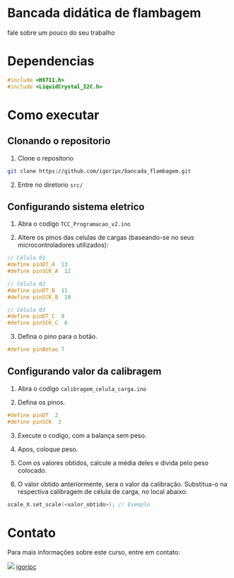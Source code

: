 # Bancada didática de flambagem

fale sobre um pouco do seu trabalho


# Dependencias

```c++
#include <HX711.h>
#include <LiquidCrystal_I2C.h>
```


# Como executar

## Clonando o repositorio
1. Clone o repositorio

```bash
git clone https://github.com/igoripc/bancada_flambagem.git
```

2. Entre no diretorio `src/`

## Configurando sistema eletrico

1. Abra o codigo `TCC_Programacao_v2.ino`

2. Altere os pinos das celulas de cargas (baseando-se no seus microcontroladores utilizados):

```c++
// Célula 01
#define pinDT_A  13
#define pinSCK_A  12

// Célula 02
#define pinDT_B  11
#define pinSCK_B  10

// Célula 03
#define pinDT_C  9
#define pinSCK_C  8
```

3. Defina o pino para o botão.
 ```c++
 #define pinBotao 7
 ```

## Configurando valor da calibragem

1. Abra o codigo  `calibragem_celula_carga.ino`

2. Defina os pinos.

```c++
#define pinDT  2
#define pinSCK  3
```

3. Execute o codigo, com a balança sem peso.

4. Apos, coloque peso.

5. Com os valores obtidos, calcule a média deles e divida pelo peso colocado.

6. O valor obtido anteriormente, sera o valor da calibração. Substitua-o na respectiva calibragem de célula de carga, no local abaixo:

```c++
scale_X.set_scale(<valor_obtido>); // Exemplo
```


# Contato
Para mais informações sobre este curso, entre em contato:


[<img src="https://img.icons8.com/ios/20/000000/github--v1.png"/>](https://github.com/igoripc) [igoripc](https://github.com/igoripc)